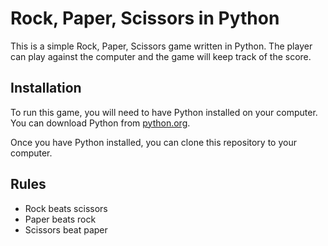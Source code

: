 # Rock, Paper, Scissors in Python

This is a simple Rock, Paper, Scissors game written in Python. The player can play against the computer and the game will keep track of the score.

## Installation

To run this game, you will need to have Python installed on your computer. You can download Python from [python.org](https://www.python.org/).

Once you have Python installed, you can clone this repository to your computer.
## Rules
* Rock beats scissors
* Paper beats rock
* Scissors beat paper
